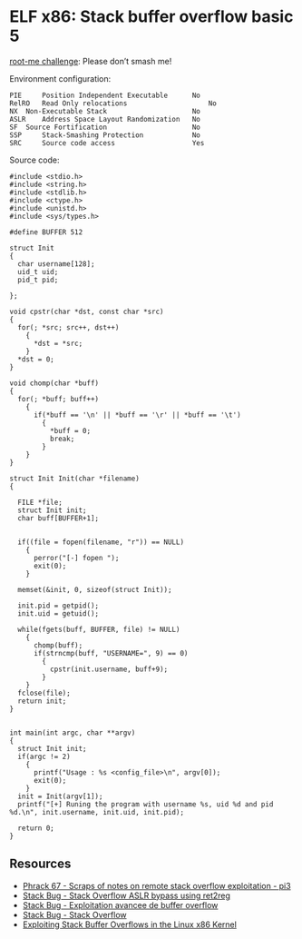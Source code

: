 # ELF x86: Stack buffer overflow basic 5

[root-me challenge](https://www.root-me.org/en/Challenges/App-System/ELF32-Stack-buffer-overflow-basic-5): Please don’t smash me!

Environment configuration:

```text
PIE 	Position Independent Executable 	 No 
RelRO 	Read Only relocations 	                 No 
NX 	Non-Executable Stack 	                 No 
ASLR 	Address Space Layout Randomization 	 No 
SF 	Source Fortification 	                 No 
SSP 	Stack-Smashing Protection 	         No 
SRC 	Source code access 	                 Yes 
```

Source code:

```text
#include <stdio.h>
#include <string.h>
#include <stdlib.h>
#include <ctype.h>
#include <unistd.h>
#include <sys/types.h>
 
#define BUFFER 512
 
struct Init
{
  char username[128];
  uid_t uid;
  pid_t pid;  
   
};
 
void cpstr(char *dst, const char *src)
{
  for(; *src; src++, dst++)
    {
      *dst = *src;
    }
  *dst = 0;
}

void chomp(char *buff)
{
  for(; *buff; buff++)
    {
      if(*buff == '\n' || *buff == '\r' || *buff == '\t')
        {
          *buff = 0;
          break;
        }
    }
}

struct Init Init(char *filename)
{
   
  FILE *file;
  struct Init init;
  char buff[BUFFER+1];  
   
   
  if((file = fopen(filename, "r")) == NULL)
    {
      perror("[-] fopen ");
      exit(0);
    }
   
  memset(&init, 0, sizeof(struct Init));
   
  init.pid = getpid();
  init.uid = getuid();
   
  while(fgets(buff, BUFFER, file) != NULL)
    {
      chomp(buff);
      if(strncmp(buff, "USERNAME=", 9) == 0)
        {
          cpstr(init.username, buff+9);
        }
    }
  fclose(file);
  return init;
}


int main(int argc, char **argv)
{
  struct Init init;
  if(argc != 2)
    {
      printf("Usage : %s <config_file>\n", argv[0]);
      exit(0);
    }
  init = Init(argv[1]);
  printf("[+] Runing the program with username %s, uid %d and pid %d.\n", init.username, init.uid, init.pid);
   
  return 0;
}
```

## Resources

* [Phrack 67 - Scraps of notes on remote stack overflow exploitation - pi3](https://repository.root-me.org/Exploitation%20-%20Syst%C3%A8me/Unix/EN%20-%20Phrack%2067%20-%20Scraps%20of%20notes%20on%20remote%20stack%20overflow%20exploitation%20-%20pi3.txt)
* [Stack Bug - Stack Overflow ASLR bypass using ret2reg](https://repository.root-me.org/Exploitation%20-%20Syst%C3%A8me/Unix/EN%20-%20Stack%20Bug%20-%20Stack%20Overflow%20ASLR%20bypass%20using%20ret2reg.pdf)
* [Stack Bug - Exploitation avancee de buffer overflow](https://repository.root-me.org/Exploitation%20-%20Syst%C3%A8me/Unix/FR%20-%20Stack%20Bug%20-%20Exploitation%20avancee%20de%20buffer%20overflow.pdf)
* [Stack Bug - Stack Overflow](https://repository.root-me.org/Exploitation%20-%20Syst%C3%A8me/Unix/EN%20-%20Stack%20Bug%20-%20Stack%20Overflow.pdf)
* [Exploiting Stack Buffer Overflows in the Linux x86 Kernel](https://repository.root-me.org/Exploitation%20-%20Syst%C3%A8me/Unix/EN%20-%20Exploiting%20Stack%20Buffer%20Overflows%20in%20the%20Linux%20x86%20Kernel.pdf)
